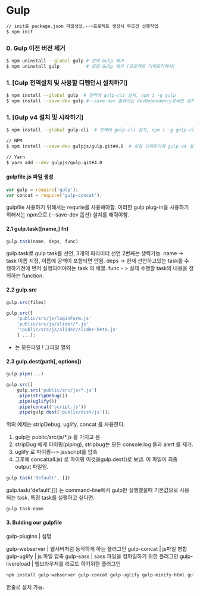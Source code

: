# Gulp

```sh
// init로 package.json 파일생성.-->프로젝트 생성시 무조건 선행작업
$ npm init
```

### 0. Gulp 이전 버전 제거
```sh
$ npm uninstall --global gulp # 전역 Gulp 제거
$ npm uninstall gulp          # 로컬 Gulp 제거 (프로젝트 디렉토리에서)
```

### 1. [Gulp 전역설치 및 사용할 디펜던시 설치하기]
```sh
$ npm install --global gulp  # 전역에 gulp-cli 설치, npm i -g gulp
$ npm install --save-dev gulp #--save-dev 플래가는 devDependency로써만 설치, 이옵션은 gulp와  관련 디펜던시들은 개발과정에만 필요하기 때문 gulp 플러그인 설치할때도 --save-dev 를 줘야함.

```

### 1. [Gulp v4 설치 및 시작하기]

```sh
$ npm install --global gulp-cli  # 전역에 gulp-cli 설치, npm i -g gulp-cli
```

```sh
// NPM
$ npm install --save-dev gulpjs/gulp.git#4.0  # 로컬 디렉토리에 gulp v4 설치

// Yarn
$ yarn add --dev gulpjs/gulp.git#4.0
```

#### gulpfile.js 파일 생성

```js
var gulp = require('gulp');
var concat = require('gulp-concat');

```

gulpfile 사용하기 위해서는 requrie를 사용해야함.
이러한 gulp plug-in을 사용하기 위해서는 npm으로 (--save-dev 옵션) 설치를 해줘야함.


#### 2.1 gulp.task([name,] fn)

```js
gulp.task(name, deps, func)
```

gulp.task로 gulp task를 선언, 3개의 파라미터 선언 2번째는 생략가능.
name -> task 이름 지정, 이름에 공백이 포함되면 안됨.
deps -> 현재 선언하고있는 task를 수행하기전에 먼저 실행되어야하는 task 의 배열.
func - > 실제 수행할 task의 내용을 정의하는 function.


#### 2.2 gulp.src
```js
gulp.src(files)
```
```js
gulp.src([
	'public/src/js/loginForm.js'
	'public/src/js/slider/*.js'
	'!public/src/js/slider/slider-beta.js'
	] ...);
```
* 는 모든파일
! 그파일 열외


#### 2.3 gulp.dest(path[, options])
```js
gulp.pipe(...)
```

```js
gulp.src([
	gulp.src('public/src/js/*.js')
	.pipe(stripDebug())
	.pipe(uglify())
	.pipe(concat('script.js'))
	.pipe(gulp.dest('public/dist/js'));
```
위의 예제는 stripDebug, uglify, concat 를 사용한다.
1. gulp는 public/src/js/*.js 를 가지고 옴
2. stripDug 에게 파이핑(piping), stripbug는 모든 console.log 들과 alert 를 제거.
3. uglify 로 파이핑--> javscript를 압축
4. 그후에 concat(all.js) 로 파이핑 이것을gulp.dest()로 보냄. 이 파일이 최종 output 파일임.

```js
gulp.task('default', [])
```
gulp.task('default',[]) 는  command-line에서 gulp만 실행했을때 기본값으로 사용되는 task.
특정 task를 실행하고 싶다면.

```js
gulp task-name
```
#### 3. Bulding our gulpfile

gulp-plugins | 설명

gulp-webserver  | 웹서버처럼 동작하게 하는 플러그인
gulp-concat     | js파일 병합
gulp-uglify     | js 파일 압축
gulp-sass       | sass 파일을 컴파일하기 위한 플러그인
gulp-livereload | 웹브라우저를 리로드 하기위한 플러그인

```js
npm install gulp-webserver gulp-concat gulp-uglify gulp-minify-html gulp-sass gulp-livereload --save-dev

```
한줄로 설치 가능.









